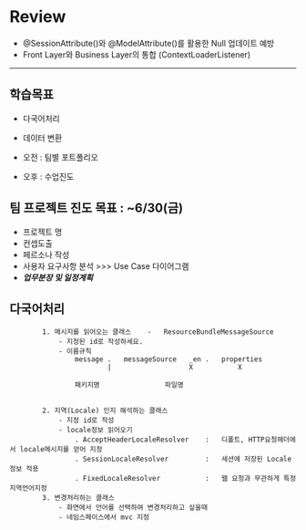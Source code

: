 # Review

- @SessionAttribute()와 @ModelAttribute()를 활용한 Null 업데이트 예방
- Front Layer와 Business Layer의 통합 (ContextLoaderListener)

-----------------------------------------------------

## 학습목표
- 다국어처리
- 데이터 변환

- 오전 : 팀별 포트폴리오
- 오후 : 수업진도

## 팀 프로젝트 진도 목표 : ~6/30(금)
- 프로젝트 명
- 컨셉도출
- 페르소나 작성
- 사용자 요구사항 분석 >>> Use Case 다이어그램
- ***업무분장 및 일정계획***


## 다국어처리
```
		1. 메시지를 읽어오는 클래스 	-	ResourceBundleMessageSource
			- 지정된 id로 작성하세요.
			- 이름규칙
				message	.	messageSource	_en	.	properties
						|					X			X
						
				패키지명				파일명
											
			
		2. 지역(Locale) 인지 해석하는 클래스
			- 지정 id로 작성
			- locale정보 읽어오기
				. AcceptHeaderLocaleResolver	:	디폴트, HTTP요청헤더에서 locale메시지를 얻어 지정
				. SessionLocaleResolver			:	세션에 저장된 Locale정보 적용
				. FixedLocaleResolver			:	웹 요청과 무관하게 특정 지역언어지정
		3. 변경처리하는 클래스
			- 화면에서 언어를 선택하여 변경처리하고 싶을때
			- 네임스페이스에서 mvc 지정
		
```
